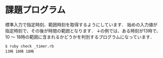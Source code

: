 # 課題プログラム
標準入力で指定時刻、範囲時刻を取得するようにしています．
始めの入力値が指定時刻で、その後が時間の範囲となります．
↓の例では、ある時刻が13時で、10 〜 18時の範囲に含まれるかどうかを判別するプログラムになっています．
```
$ ruby check _timer.rb
13時 10時 18時
```